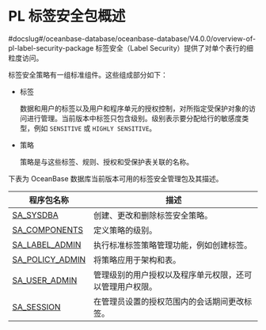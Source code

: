 PL 标签安全包概述 
===============================
#docslug#/oceanbase-database/oceanbase-database/V4.0.0/overview-of-pl-label-security-package
标签安全（Label Security）提供了对单个表行的细粒度访问。

标签安全策略有一组标准组件。这些组成部分如下：

* 标签

  数据和用户的标签以及用户和程序单元的授权控制，对所指定受保护对象的访问进行管理。当前版本中标签只包含级别。级别表示要分配给行的敏感度类型，例如 `SENSITIVE` 或 `HIGHLY SENSITIVE`。
  




<!-- -->

* 策略

  策略是与这些标签、规则、授权和受保护表关联的名称。
  




下表为 OceanBase 数据库当前版本可用的标签安全管理包及其描述。


|                             程序包名称                              |              描述              |
|----------------------------------------------------------------|------------------------------|
| [SA_SYSDBA](2.sa_sysdba-policy-management-package/1.sa_sysdba-overview.md)       | 创建、更改和删除标签安全策略。              |
| [SA_COMPONENTS](3.sa_components-tag-package/1.sa_components-overview.md)   | 定义策略的级别。                     |
| [SA_LABEL_ADMIN](4.sa_label_admin-tag-management-pack/1.sa_label_admin-overview.md)  | 执行标准标签策略管理功能，例如创建标签。         |
| [SA_POLICY_ADMIN](5.sa_policy_admin-policy-management-packs/1.sa_policy_admin-overview.md) | 将策略应用于架构和表。                  |
| [SA_USER_ADMIN](6.sa_user_admin-user-tag-management-pack/1.sa_user_admin-overview.md)   | 管理级别的用户授权以及程序单元权限，还可以管理用户权限。 |
| [SA_SESSION](7.sa_session-session-management-pack/1.sa_session-overview.md)      | 在管理员设置的授权范围内的会话期间更改标签。       |



